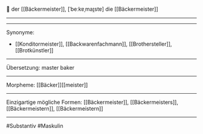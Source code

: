 🔵 der [[Bäckermeister]], [ˈbeːkɐˌmaɪ̯stɐ]
die [[Bäckermeister]]


---


---
Synonyme:
- [[Konditormeister]], [[Backwarenfachmann]], [[Brothersteller]], [[Brotkünstler]]

---
Übersetzung: master baker

---
Morpheme:
[[Bäcker]][[meister]]

---
Einzigartige mögliche Formen: [[Bäckermeister]], [[Bäckermeisters]], [[Bäckermeistern]], [[Bäckermeistern]]

---
#Substantiv #Maskulin
